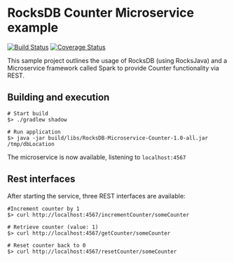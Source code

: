 # RocksDB Counter Microservice example
[![Build Status](https://travis-ci.org/fyrz/rocksdb-counter-microservice-sample.svg)](https://travis-ci.org/fyrz/rocksdb-counter-microservice-sample) [![Coverage Status](https://coveralls.io/repos/fyrz/rocksdb-counter-microservice-sample/badge.svg?branch=master)](https://coveralls.io/r/fyrz/rocksdb-counter-microservice-sample?branch=master)

This sample project outlines the usage of RocksDB (using RocksJava) and a Microservice framework called Spark to provide Counter functionality via REST.

## Building and execution
```
# Start build
$> ./gradlew shadow

# Run application
$> java -jar build/libs/RocksDB-Microservice-Counter-1.0-all.jar  /tmp/dbLocation
```
The microservice is now available, listening to `localhost:4567`

## Rest interfaces
After starting the service, three REST interfaces are available:
```
#Increment counter by 1
$> curl http://localhost:4567/incrementCounter/someCounter

# Retrieve counter (value: 1)
$> curl http://localhost:4567/getCounter/someCounter

# Reset counter back to 0
$> curl http://localhost:4567/resetCounter/someCounter
```
